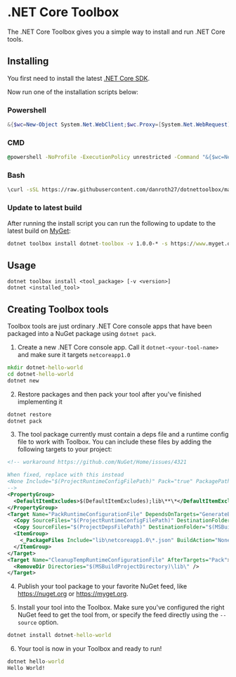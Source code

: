 # .NET Core Toolbox

The .NET Core Toolbox gives you a simple way to install and run .NET Core tools.

## Installing

You first need to install the latest [.NET Core SDK](https://github.com/dotnet/cli#installers-and-binaries).

Now run one of the installation scripts below:

### Powershell
```powershell
&{$wc=New-Object System.Net.WebClient;$wc.Proxy=[System.Net.WebRequest]::DefaultWebProxy;$wc.Proxy.Credentials=[System.Net.CredentialCache]::DefaultNetworkCredentials;Invoke-Expression($wc.DownloadString('https://raw.githubusercontent.com/danroth27/dotnettoolbox/master/install.ps1'))}
```

### CMD
```cmd
@powershell -NoProfile -ExecutionPolicy unrestricted -Command "&{$wc=New-Object System.Net.WebClient;$wc.Proxy=[System.Net.WebRequest]::DefaultWebProxy;$wc.Proxy.Credentials=[System.Net.CredentialCache]::DefaultNetworkCredentials;Invoke-Expression($wc.DownloadString('https://raw.githubusercontent.com/danroth27/dotnettoolbox/master/install.ps1'))}"
```

### Bash
```bash
\curl -sSL https://raw.githubusercontent.com/danroth27/dotnettoolbox/master/install.sh | bash
```

### Update to latest build

After running the install script you can run the following to update to the latest build on [MyGet](https://www.myget.org/gallery/danroth27):
```cmd
dotnet toolbox install dotnet-toolbox -v 1.0.0-* -s https://www.myget.org/F/danroth27/api/v3/index.json
```

## Usage

```
dotnet toolbox install <tool_package> [-v <version>]
dotnet <installed_tool>
```

## Creating Toolbox tools

Toolbox tools are just ordinary .NET Core console apps that have been packaged into a NuGet package using `dotnet pack`. 

1. Create a new .NET Core console app. Call it `dotnet-<your-tool-name>` and make sure it targets `netcoreapp1.0`

```cmd
mkdir dotnet-hello-world
cd dotnet-hello-world
dotnet new
```

2. Restore packages and then pack your tool after you've finished implementing it

```cmd
dotnet restore
dotnet pack
```

3. The tool package currently must contain a deps file and a runtime config file to work with Toolbox. You can include these files by adding the following targets to your project:

```xml
<!-- workaround https://github.com/NuGet/Home/issues/4321

When fixed, replace with this instead
<None Include="$(ProjectRuntimeConfigFilePath)" Pack="true" PackagePath="lib\$(TargetFramework)\" />
-->
<PropertyGroup>
  <DefaultItemExcludes>$(DefaultItemExcludes);lib\**\*</DefaultItemExcludes>
</PropertyGroup>
<Target Name="PackRuntimeConfigurationFile" DependsOnTargets="GenerateBuildRuntimeConfigurationFiles" BeforeTargets="_GetPackageFiles">
  <Copy SourceFiles="$(ProjectRuntimeConfigFilePath)" DestinationFolder="$(MSBuildProjectDirectory)\lib\netcoreapp1.0\" />
  <Copy SourceFiles="$(ProjectDepsFilePath)" DestinationFolder="$(MSBuildProjectDirectory)\lib\netcoreapp1.0\" />
  <ItemGroup>
    <_PackageFiles Include="lib\netcoreapp1.0\*.json" BuildAction="None" PackagePath="%(Identity)" />
  </ItemGroup>
</Target>
<Target Name="CleanupTempRuntimeConfigurationFile" AfterTargets="Pack">
  <RemoveDir Directories="$(MSBuildProjectDirectory)\lib\" />
</Target>
```

4. Publish your tool package to your favorite NuGet feed, like https://nuget.org or https://myget.org.

5. Install your tool into the Toolbox. Make sure you've configured the right NuGet feed to get the tool from, or specify the feed directly using the `--source` option.

```cmd
dotnet install dotnet-hello-world
```

6. Your tool is now in your Toolbox and ready to run!

```cmd
dotnet hello-world
Hello World!
```